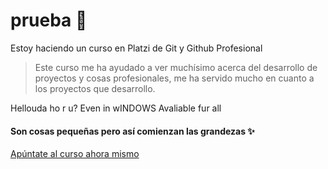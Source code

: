 # prueba 💖
Estoy haciendo un curso en Platzi de Git y Github Profesional

> Este curso me ha ayudado a ver muchísimo acerca del desarrollo de proyectos y cosas profesionales, me ha servido mucho en cuanto a los proyectos que desarrollo.

Hellouda ho r u?
Even in wINDOWS
Avaliable fur all

#### Son cosas pequeñas pero así comienzan las grandezas ✨

[Apúntate al curso ahora mismo](http://platzi.com/git "**Apúntate al curso ahora mismo**")
